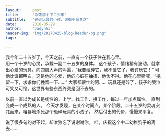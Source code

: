 ```yaml
---
layout:     post
title:      "杀死那个中二少年"
subtitle:   "砸碎玩具的小孩，说都不会喜欢"
date:       2018-05-29
author:     "JadynAi"
header-img: "img/20170425-blog-header-bg.png"
tags:

---
```

我今年二十五岁了，今天之前，一直有一个孩子住在我心里。<br>用一个十岁的心灵，承载一副二十五岁的身体。
这个孩子，情绪稍有波动，就拿出心爱的玩具。向四周大声的叫嚣，“我要砸碎它，我不爱它了，我讨厌它！”
可他比谁都明白，这是他的心爱，他的心脏在抽搐，他舍不得。他在心里嘶喊，“挽留一下，求求你们挽留一下……”
大家都很忙的阿……
玩具还是碎了，孩子的哭泣可笑又可怜。这世界有些东西终究是回不去的。

以前一直以为成长是线性的，上学、找工作、换工作，每过一年加点属性。
直到变成一个成熟的人。
今天才发现，在某个时间点，某个阶段。二十五岁的灵魂突兀而来，粗暴地杀死那个砸碎玩具的小孩子。
然后付出的代价，慢慢来平复。

说了很多句的对不起，却唯独忘了说谢谢你。
哇，庆祝这个中二幼稚狗子的离去……
